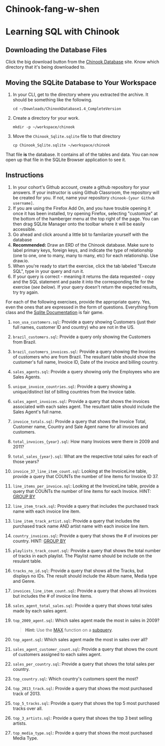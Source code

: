 # Chinook-fang-w-shen
# Learning SQL with Chinook


## Downloading the Database Files

Click the big download button from the [Chinook Database](http://chinookdatabase.codeplex.com/) site. Know which directory that it's being downloaded to.

## Moving the SQLite Database to Your Workspace

1. In your CLI, get to the directory where you extracted the archive. It should be something like the following.
    ```
    cd ~/Downloads/ChinookDatabase1.4_CompleteVersion
    ```

1. Create a directory for your work.

    ```
    mkdir -p ~/workspace/chinook
    ```

2. Move the `Chinook_Sqlite.sqlite` file to that directory

    ```
    cp Chinook_Sqlite.sqlite ~/workspace/chinook
    ```

That file **is** the database. It contains all of the tables and data. You can now open up that file in the SQLite Browser application to see it.

## Instructions

1. In your cohort's Github account, create a github repository for your answers. If your instructor is using Github Classroom, the repository will be created for you. If not, name your repository `chinook-{your Github username]`.
1. If you are using the Firefox Add On, and you have trouble opening it once it has been installed, try opening Firefox, selecting "customize" at the bottom of the hamberger menu at the top right of the page. You can then drag SQLite Manager onto the toolbar where it will be easily accessible.
1. Go ahead and click around a little bit to familarize yourself with the database
1. **Recommended:** Draw an ERD of the Chinook database. Make sure to label primary keys, foreign keys, and indicate the type of relationship (one to one, one to many, many to many, etc) for each relationship. Use draw.io.
1. When you're ready to start the exercise, click the tab labeled "Execute SQL", type in your query and run it.
1. If your query is correct - meaning it returns the data requested - copy and the SQL statement and paste it into the corresponding file for the exercise (_see below_). If your query doesn't return the expected results, try try again.

For each of the following exercises, provide the appropriate query. Yes, even the ones that are expressed in the form of questions. Everything from class and the [Sqlite Documentation](http://www.sqlite.org/) is fair game.

1. `non_usa_customers.sql`: Provide a query showing Customers (just their full names, customer ID and country) who are not in the US.
1. `brazil_customers.sql`: Provide a query only showing the Customers from Brazil.
1. `brazil_customers_invoices.sql`: Provide a query showing the Invoices of customers who are from Brazil. The resultant table should show the customer's full name, Invoice ID, Date of the invoice and billing country.
1. `sales_agents.sql`: Provide a query showing only the Employees who are Sales Agents.
1. `unique_invoice_countries.sql`: Provide a query showing a unique/distinct list of billing countries from the Invoice table.
1. `sales_agent_invoices.sql`: Provide a query that shows the invoices associated with each sales agent. The resultant table should include the Sales Agent's full name.
1. `invoice_totals.sql`: Provide a query that shows the Invoice Total, Customer name, Country and Sale Agent name for all invoices and customers.
1. `total_invoices_{year}.sql`: How many Invoices were there in 2009 and 2011?
1. `total_sales_{year}.sql`: What are the respective total sales for each of those years?
1. `invoice_37_line_item_count.sql`: Looking at the InvoiceLine table, provide a query that COUNTs the number of line items for Invoice ID 37.
1. `line_items_per_invoice.sql`: Looking at the InvoiceLine table, provide a query that COUNTs the number of line items for each Invoice. HINT: [GROUP BY](http://www.sqlite.org/lang_select.html#resultset)
1. `line_item_track.sql`: Provide a query that includes the purchased track name with each invoice line item.
1. `line_item_track_artist.sql`: Provide a query that includes the purchased track name AND artist name with each invoice line item.
1. `country_invoices.sql`: Provide a query that shows the # of invoices per country. HINT: [GROUP BY](http://www.sqlite.org/lang_select.html#resultset)
1. `playlists_track_count.sql`: Provide a query that shows the total number of tracks in each playlist. The Playlist name should be include on the resulant table.
1. `tracks_no_id.sql`: Provide a query that shows all the Tracks, but displays no IDs. The result should include the Album name, Media type and Genre.
1. `invoices_line_item_count.sql`: Provide a query that shows all Invoices but includes the # of invoice line items.
1. `sales_agent_total_sales.sql`: Provide a query that shows total sales made by each sales agent.
1. `top_2009_agent.sql`: Which sales agent made the most in sales in 2009?

    > **Hint:** Use the [MAX](https://www.sqlite.org/lang_aggfunc.html#maxggunc) function on a [subquery](http://beginner-sql-tutorial.com/sql-subquery.htm).

1. `top_agent.sql`: Which sales agent made the most in sales over all?
1. `sales_agent_customer_count.sql`: Provide a query that shows the count of customers assigned to each sales agent.
1. `sales_per_country.sql`: Provide a query that shows the total sales per country.
1. `top_country.sql`: Which country's customers spent the most?
1. `top_2013_track.sql`: Provide a query that shows the most purchased track of 2013.
1. `top_5_tracks.sql`: Provide a query that shows the top 5 most purchased tracks over all.
1. `top_3_artists.sql`: Provide a query that shows the top 3 best selling artists.
1. `top_media_type.sql`: Provide a query that shows the most purchased Media Type.

